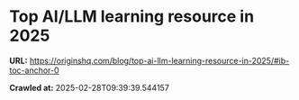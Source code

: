 # Top AI/LLM learning resource in 2025

**URL:** https://originshq.com/blog/top-ai-llm-learning-resource-in-2025/#ib-toc-anchor-0

**Crawled at:** 2025-02-28T09:39:39.544157

